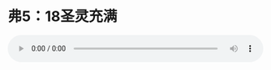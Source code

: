 # 弗5：18圣灵充满

<audio style="width: 100%;" preload="false" controls controlslist="nodownload"><source src="//cdn.simai.ml/audio/mp3/old/12231.mp3" type="audio/mpeg">Your browser does not support the audio element.</audio>


